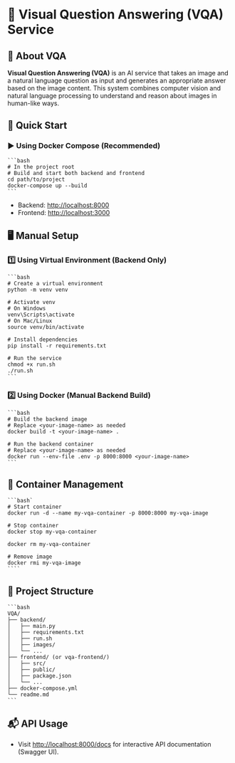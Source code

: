 # 📖 Visual Question Answering (VQA) Service

## 📌 About VQA

**Visual Question Answering (VQA)** is an AI service that takes an image and a natural language question as input and generates an appropriate answer based on the image content. This system combines computer vision and natural language processing to understand and reason about images in human-like ways.

## 🚀 Quick Start

### ▶️ Using Docker Compose (Recommended)

    ```bash
    # In the project root
    # Build and start both backend and frontend
    cd path/to/project
    docker-compose up --build
    ```

- Backend: <http://localhost:8000>
- Frontend: <http://localhost:3000>

## 🖥️ Manual Setup

### 1️⃣ Using Virtual Environment (Backend Only)

    ```bash
    # Create a virtual environment
    python -m venv venv

    # Activate venv
    # On Windows
    venv\Scripts\activate
    # On Mac/Linux
    source venv/bin/activate

    # Install dependencies
    pip install -r requirements.txt

    # Run the service
    chmod +x run.sh
    ./run.sh
    ```

### 2️⃣ Using Docker (Manual Backend Build)

    ```bash
    # Build the backend image
    # Replace <your-image-name> as needed
    docker build -t <your-image-name> .

    # Run the backend container
    # Replace <your-image-name> as needed
    docker run --env-file .env -p 8000:8000 <your-image-name>
    ```

## 🛑 Container Management

    ```bash`
    # Start container
    docker run -d --name my-vqa-container -p 8000:8000 my-vqa-image

    # Stop container
    docker stop my-vqa-container

    docker rm my-vqa-container

    # Remove image
    docker rmi my-vqa-image
    ````

## 📂 Project Structure

    ```bash
    VQA/
    ├── backend/
    │   ├── main.py
    │   ├── requirements.txt
    │   ├── run.sh
    │   ├── images/
    │   └── ...
    ├── frontend/ (or vqa-frontend/)
    │   ├── src/
    │   ├── public/
    │   ├── package.json
    │   └── ...
    ├── docker-compose.yml
    └── readme.md
    ```

## 📬 API Usage

- Visit [http://localhost:8000/docs](http://localhost:8000/docs) for interactive API documentation (Swagger UI).
